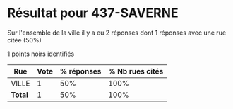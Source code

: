# Résultat pour 437-SAVERNE

Sur l'ensemble de la ville il y a eu 2 réponses dont 1 réponses avec une rue citée (50%)

1 points noirs identifiés

| Rue | Vote | % réponses | % Nb rues cités|
|-----|------|------------|----------------|
| VILLE | 1 | 50% | 100%|
| **Total** | 1 | 50% | 100%|
